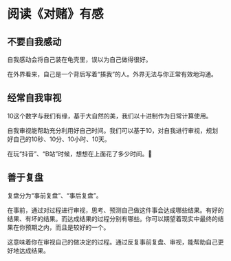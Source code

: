 # 阅读《对赌》有感

## 不要自我感动

自我感动会将自己装在龟壳里，误以为自己做得很好。

在外界看来，自己是一个背后写着“揍我”的人。外界无法与你正常有效地沟通。

## 经常自我审视

10这个数字与我们有缘，基于大自然的美，我们以十进制作为日常计算使用。

自我审视能帮助充分利用好自己时间。我们可以基于10，对自我进行审视，规划好自己的10秒、10分、10小时、10天。

在玩“抖音”、“B站”时候，想想在上面花了多少时间。🤗

## 善于复盘

复盘分为“事前复盘”、“事后复盘”。

在事前，通过对过程进行审视，思考、预测自己做这件事会达成哪些结果。有好的结果、有坏的结果。而达成结果的过程分别有哪些。你可以期望着现实中最终的结果在你预期之内，而且是较好的一个。

这意味着你在审视自己的做决定的过程。通过反复事前复盘、审视，能帮助自己更好地达成结果。
